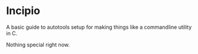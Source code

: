 # Incipio

A basic guide to autotools setup for making things like a commandline utility in C.

Nothing special right now.
